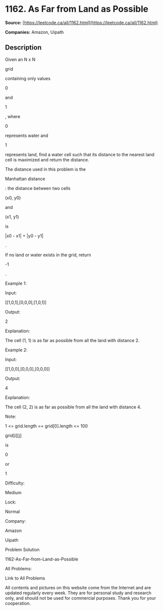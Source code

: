 # 1162. As Far from Land as Possible

**Source:** [https://leetcode.ca/all/1162.html](https://leetcode.ca/all/1162.html)

**Companies:** Amazon, Uipath

## Description

Given an N x N

grid

containing only values

0

and

1

, where

0

represents water and

1

represents land, find a water cell such that its distance to the nearest land cell is
        maximized and return the distance.

The distance used in this problem is the

Manhattan distance

: the distance
        between two cells

(x0, y0)

and

(x1, y1)

is

|x0 - x1| + |y0 -
            y1|

.

If no land or water exists in the grid, return

-1

.

Example 1:

Input:

[[1,0,1],[0,0,0],[1,0,1]]

Output:

2

Explanation:

The cell (1, 1) is as far as possible from all the land with distance 2.

Example 2:

Input:

[[1,0,0],[0,0,0],[0,0,0]]

Output:

4

Explanation:

The cell (2, 2) is as far as possible from all the land with distance 4.

Note:

1 <= grid.length == grid[0].length <= 100

grid[i][j]

is

0

or

1

Difficulty:

Medium

Lock:

Normal

Company:

Amazon

Uipath

Problem Solution

1162-As-Far-from-Land-as-Possible

All Problems:

Link to All Problems

All contents and pictures on this website come from the Internet and are updated regularly every week. They are for personal study and research only, and should not be used for commercial purposes. Thank you for your cooperation.

